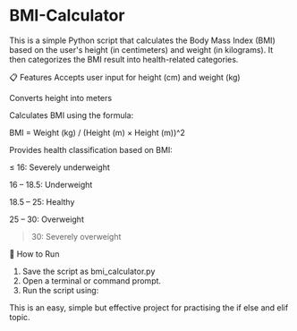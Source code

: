 # BMI-Calculator

This is a simple Python script that calculates the Body Mass Index (BMI) based on the user's height (in centimeters) and weight (in kilograms). It then categorizes the BMI result into health-related categories.

📋 Features
Accepts user input for height (cm) and weight (kg)

Converts height into meters

Calculates BMI using the formula:

BMI = Weight (kg) / (Height (m) × Height (m))^2
​
 
Provides health classification based on BMI:

≤ 16: Severely underweight

16 – 18.5: Underweight

18.5 – 25: Healthy

25 – 30: Overweight

> 30: Severely overweight

🚀 How to Run
1. Save the script as bmi_calculator.py
2. Open a terminal or command prompt.
3. Run the script using:

This is an easy, simple but effective project for practising the if else and elif topic.
